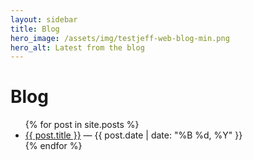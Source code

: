 ```yaml
---
layout: sidebar
title: Blog
hero_image: /assets/img/testjeff-web-blog-min.png
hero_alt: Latest from the blog
---
```


# Blog
<ul>
{% for post in site.posts %}
  <li>
    <a href="{{ post.url | relative_url }}">{{ post.title }}</a>
    — <span class="post-date">{{ post.date | date: "%B %d, %Y" }}</span>
  </li>
{% endfor %}
</ul>
